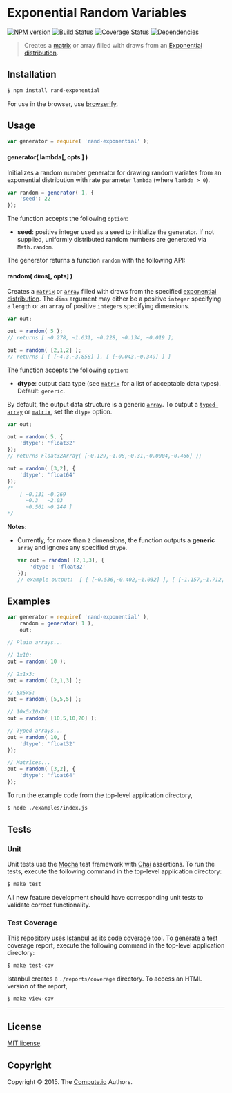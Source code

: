 Exponential Random Variables
===
[![NPM version][npm-image]][npm-url] [![Build Status][travis-image]][travis-url] [![Coverage Status][codecov-image]][codecov-url] [![Dependencies][dependencies-image]][dependencies-url]

> Creates a [matrix](https://github.com/dstructs/matrix) or array filled with draws from an [Exponential distribution](https://en.wikipedia.org/wiki/Exponential_distribution).


## Installation

``` bash
$ npm install rand-exponential
```

For use in the browser, use [browserify](https://github.com/substack/node-browserify).


## Usage

``` javascript
var generator = require( 'rand-exponential' );
```

#### generator( lambda[, opts ] )

Initializes a random number generator for drawing random variates from an exponential distribution with rate parameter `lambda` (where `lambda > 0`).

```javascript
var random = generator( 1, {
	'seed': 22
});
```

The function accepts the following `option`:

*	__seed__: positive integer used as a seed to initialize the generator. If not supplied, uniformly distributed random numbers are generated via `Math.random`.

The generator returns a function `random` with the following API:

#### random( dims[, opts] )

Creates a [`matrix`](https://github.com/dstructs/matrix) or [`array`](https://developer.mozilla.org/en-US/docs/Web/JavaScript/Reference/Global_Objects/Array) filled with draws from the specified [exponential distribution](https://en.wikipedia.org/wiki/Exponential_distribution). The `dims` argument may either be a positive `integer` specifying a `length` or an `array` of positive `integers` specifying dimensions.

``` javascript
var out;

out = random( 5 );
// returns [ ~0.278, ~1.631, ~0.228, ~0.134, ~0.019 ];

out = random( [2,1,2] );
// returns [ [ [~4.3,~3.858] ], [ [~0.043,~0.349] ] ]
```

The function accepts the following `option`:

*	__dtype__: output data type (see [`matrix`](https://github.com/dstructs/matrix) for a list of acceptable data types). Default: `generic`.

By default, the output data structure is a generic [`array`](https://developer.mozilla.org/en-US/docs/Web/JavaScript/Reference/Global_Objects/Array). To output a [`typed array`](https://developer.mozilla.org/en-US/docs/Web/JavaScript/Typed_arrays) or [`matrix`](https://github.com/dstructs/matrix), set the `dtype` option.

``` javascript
var out;

out = random( 5, {
	'dtype': 'float32'
});
// returns Float32Array( [~0.129,~1.08,~0.31,~0.0004,~0.466] );

out = random( [3,2], {
	'dtype': 'float64'
});
/*
	[ ~0.131 ~0.269
	  ~0.3   ~2.03
	  ~0.561 ~0.244 ]
*/
```

__Notes__:
*	Currently, for more than `2` dimensions, the function outputs a __generic__ `array` and ignores any specified `dtype`.

	``` javascript
	var out = random( [2,1,3], {
		'dtype': 'float32'
	});
	// example output:  [ [ [~0.536,~0.402,~1.032] ], [ [~1.157,~1.712,~1.974] ] ]
	```

## Examples

``` javascript
var generator = require( 'rand-exponential' ),
	random = generator( 1 ),
	out;

// Plain arrays...

// 1x10:
out = random( 10 );

// 2x1x3:
out = random( [2,1,3] );

// 5x5x5:
out = random( [5,5,5] );

// 10x5x10x20:
out = random( [10,5,10,20] );

// Typed arrays...
out = random( 10, {
	'dtype': 'float32'
});

// Matrices...
out = random( [3,2], {
	'dtype': 'float64'
});
```

To run the example code from the top-level application directory,

``` bash
$ node ./examples/index.js
```


## Tests

### Unit

Unit tests use the [Mocha](http://mochajs.org/) test framework with [Chai](http://chaijs.com) assertions. To run the tests, execute the following command in the top-level application directory:

``` bash
$ make test
```

All new feature development should have corresponding unit tests to validate correct functionality.


### Test Coverage

This repository uses [Istanbul](https://github.com/gotwarlost/istanbul) as its code coverage tool. To generate a test coverage report, execute the following command in the top-level application directory:

``` bash
$ make test-cov
```

Istanbul creates a `./reports/coverage` directory. To access an HTML version of the report,

``` bash
$ make view-cov
```


---
## License

[MIT license](http://opensource.org/licenses/MIT).


## Copyright

Copyright &copy; 2015. The [Compute.io](https://github.com/compute-io) Authors.


[npm-image]: http://img.shields.io/npm/v/rand-exponential.svg
[npm-url]: https://npmjs.org/package/rand-exponential

[travis-image]: http://img.shields.io/travis/rand-io/exponential/master.svg
[travis-url]: https://travis-ci.org/rand-io/exponential

[codecov-image]: https://img.shields.io/codecov/c/githubrand-io/exponential/master.svg
[codecov-url]: https://codecov.io/github/rand-io/exponential?branch=master

[dependencies-image]: http://img.shields.io/david/rand-io/exponential.svg
[dependencies-url]: https://david-dm.org/rand-io/exponential

[dev-dependencies-image]: http://img.shields.io/david/dev/rand-io/exponential.svg
[dev-dependencies-url]: https://david-dm.org/dev/rand-io/exponential

[github-issues-image]: http://img.shields.io/github/issues/rand-io/exponential.svg
[github-issues-url]: https://github.com/rand-io/exponential/issues
